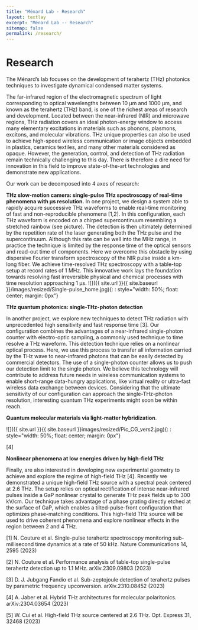 ```yaml
---
title: "Ménard Lab - Research"
layout: textlay
excerpt: "Ménard Lab -- Research"
sitemap: false
permalink: /research/
---
```


# Research

The Ménard’s lab focuses on the development of terahertz (THz) photonics techniques to investigate dynamical condensed matter systems. 

The far-infrared region of the electromagnetic spectrum of light corresponding to optical wavelengths between 10 µm and 1000 µm, and known as the terahertz (THz) band, is one of the richest areas of research and development. Located between the near-infrared (NIR) and microwave regions, THz radiation covers an ideal photon-energy window to access many elementary excitations in materials such as phonons, plasmons, excitons, and molecular vibrations. THz unique properties can also be used to achieve high-speed wireless communication or image objects embedded in plastics, ceramics textiles, and many other materials considered as opaque. However, the generation, control, and detection of THz radiation remain technically challenging to this day. There is therefore a dire need for innovation in this field to improve state-of-the-art technologies and demonstrate new applications. 

Our work can be decomposed into 4 axes of research:  


**THz slow-motion camera: single-pulse THz spectroscopy of real-time phenomena with µs resolution.** 
In one project, we design a system able to rapidly acquire successive THz waveforms to enable real-time monitoring of fast and non-reproducible phenomena [1,2]. In this configuration, each THz waveform is encoded on a chirped supercontinuum resembling a stretched rainbow (see picture). The detection is then ultimately determined by the repetition rate of the laser generating both the THz pulse and the supercontinuum. Although this rate can be well into the MHz range, in practice the technique is limited by the response time of the optical sensors and read-out time of components. Here we overcome this obstacle by using dispersive Fourier transform spectroscopy of the NIR pulse inside a km-long fiber. We achieve time-resolved THz spectroscopy with a table-top setup at record rates of 1 MHz. This innovative work lays the foundation towards resolving fast irreversible physical and chemical processes with time resolution approaching 1 µs. 
![]({{ site.url }}{{ site.baseurl }}/images/resized/Single-pulse_home.jpg){: : style="width: 50%; float: center; margin: 0px"}




**THz quantum photonics: single-THz-photon detection**

In another project, we explore new techniques to detect THz radiation with unprecedented high sensitivity and fast response time [3]. Our configuration combines the advantages of a near-infrared single-photon counter with electro-optic sampling, a commonly used technique to time resolve a THz waveform. This detection technique relies on a nonlinear optical process. Here, we use this process to transfer all information carried by the THz wave to near-infrared photons that can be easily detected by commercial detectors. The use of a single-photon counter allows us to push our detection limit to the single photon. We believe this technology will contribute to address future needs in wireless communication systems to enable short-range data-hungry applications, like virtual reality or ultra-fast wireless data exchange between devices. Considering that the ultimate sensitivity of our configuration can approach the single-THz-photon resolution, interesting quantum THz experiments might soon be within reach.

**Quantum molecular materials via light-matter hybridization**.

![]({{ site.url }}{{ site.baseurl }}images/resized/Pic_CG_vers2.jpg){: : style="width: 50%; float: center; margin: 0px"}

[4]


**Nonlinear phenomena at low energies driven by high-field THz** 

Finally, are also interested in developing new experimental geometry to achieve and explore the regime of high-field THz [4]. Recently we demonstrated a unique high-field THz source with a spectral peak centered at 2.6 THz. The setup relies on optical rectification of intense near-infrared pulses inside a GaP nonlinear crystal to generate THz peak fields up to 300 kV/cm. Our technique takes advantage of a phase grating directly etched at the surface of GaP, which enables a tilted-pulse-front configuration that optimizes phase-matching conditions. This high-field THz source will be used to drive coherent phenomena and explore nonlinear effects in the region between 2 and 4 THz.

[1]	N. Couture et al. Single-pulse terahertz spectroscopy monitoring sub-millisecond time dynamics at a rate of 50 kHz. Nature Communications 14, 2595 (2023)

[2]	N. Couture et al. Performance analysis of table-top single-pulse terahertz detection up to 1.1 MHz. arXiv.2309.09803 (2023)

[3]	D. J. Jubgang Fandio et al. Sub-zeptojoule detection of terahertz pulses by parametric frequency upconversion. arXiv.2310.08452 (2023)

[4]	A. Jaber et al. Hybrid THz architectures for molecular polaritonics. arXiv:2304.03654 (2023)

[5]	W. Cui et al. High-field THz source centered at 2.6 THz. Opt. Express 31, 32468 (2023)  

